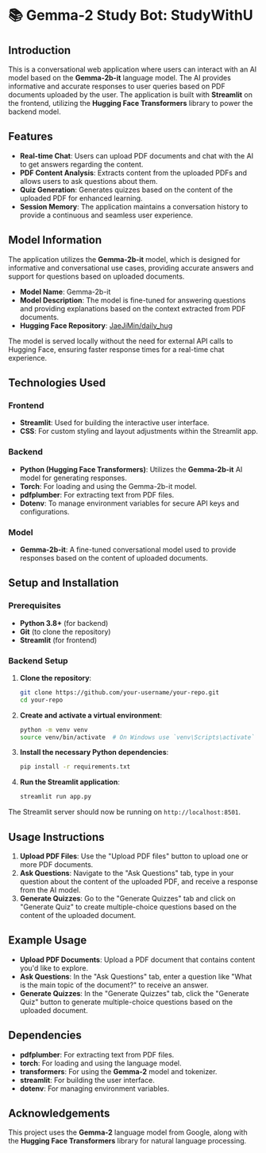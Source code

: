# 📚 Gemma-2 Study Bot: StudyWithU

## Introduction

This is a conversational web application where users can interact with an AI model based on the **Gemma-2b-it** language model. The AI provides informative and accurate responses to user queries based on PDF documents uploaded by the user. The application is built with **Streamlit** on the frontend, utilizing the **Hugging Face Transformers** library to power the backend model.

## Features

- **Real-time Chat**: Users can upload PDF documents and chat with the AI to get answers regarding the content.
- **PDF Content Analysis**: Extracts content from the uploaded PDFs and allows users to ask questions about them.
- **Quiz Generation**: Generates quizzes based on the content of the uploaded PDF for enhanced learning.
- **Session Memory**: The application maintains a conversation history to provide a continuous and seamless user experience.

## Model Information

The application utilizes the **Gemma-2b-it** model, which is designed for informative and conversational use cases, providing accurate answers and support for questions based on uploaded documents.

- **Model Name**: Gemma-2b-it
- **Model Description**: The model is fine-tuned for answering questions and providing explanations based on the context extracted from PDF documents.
- **Hugging Face Repository**: [JaeJiMin/daily_hug](https://huggingface.co/JaeJiMin/daily_hug)

The model is served locally without the need for external API calls to Hugging Face, ensuring faster response times for a real-time chat experience.

## Technologies Used

### Frontend
- **Streamlit**: Used for building the interactive user interface.
- **CSS**: For custom styling and layout adjustments within the Streamlit app.

### Backend
- **Python (Hugging Face Transformers)**: Utilizes the **Gemma-2b-it** AI model for generating responses.
- **Torch**: For loading and using the Gemma-2b-it model.
- **pdfplumber**: For extracting text from PDF files.
- **Dotenv**: To manage environment variables for secure API keys and configurations.

### Model
- **Gemma-2b-it**: A fine-tuned conversational model used to provide responses based on the content of uploaded documents.

## Setup and Installation

### Prerequisites
- **Python 3.8+** (for backend)
- **Git** (to clone the repository)
- **Streamlit** (for frontend)

### Backend Setup

1. **Clone the repository**:

   ```bash
   git clone https://github.com/your-username/your-repo.git
   cd your-repo
   ```

2. **Create and activate a virtual environment**:

   ```bash
   python -m venv venv
   source venv/bin/activate  # On Windows use `venv\Scripts\activate`
   ```

3. **Install the necessary Python dependencies**:

   ```bash
   pip install -r requirements.txt
   ```

4. **Run the Streamlit application**:

   ```bash
   streamlit run app.py
   ```

The Streamlit server should now be running on `http://localhost:8501`.

## Usage Instructions

1. **Upload PDF Files**: Use the "Upload PDF files" button to upload one or more PDF documents.
2. **Ask Questions**: Navigate to the "Ask Questions" tab, type in your question about the content of the uploaded PDF, and receive a response from the AI model.
3. **Generate Quizzes**: Go to the "Generate Quizzes" tab and click on "Generate Quiz" to create multiple-choice questions based on the content of the uploaded document.


## Example Usage

- **Upload PDF Documents**: Upload a PDF document that contains content you'd like to explore.
- **Ask Questions**: In the "Ask Questions" tab, enter a question like "What is the main topic of the document?" to receive an answer.
- **Generate Quizzes**: In the "Generate Quizzes" tab, click the "Generate Quiz" button to generate multiple-choice questions based on the uploaded document.

## Dependencies

- **pdfplumber**: For extracting text from PDF files.
- **torch**: For loading and using the language model.
- **transformers**: For using the **Gemma-2** model and tokenizer.
- **streamlit**: For building the user interface.
- **dotenv**: For managing environment variables.


## Acknowledgements

This project uses the **Gemma-2** language model from Google, along with the **Hugging Face Transformers** library for natural language processing.

